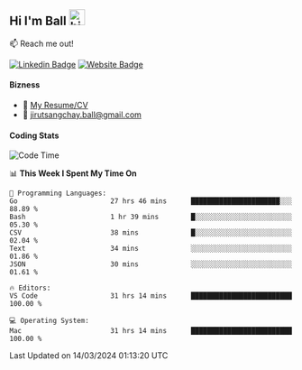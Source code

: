 ## Hi I'm Ball <img src="https://user-images.githubusercontent.com/1303154/88677602-1635ba80-d120-11ea-84d8-d263ba5fc3c0.gif" width="28px" height="28px" alt="hi">
 
:mailbox: Reach me out!

[![Linkedin Badge](https://img.shields.io/badge/-Jirut-0e76a8?style=flat&labelColor=0e76a8&logo=linkedin&logoColor=white)](https://www.linkedin.com/in/jirut-sangchay-338370251)
[![Website Badge](https://img.shields.io/badge/Website-184aa8?logo=website&logoColor=)](https://resume-jirut.web.app)

<!-- TODO: Add last video link -->
#### Bizness
- :paperclip: [My Resume/CV](https://github.com/Jirut01/Jirut01/blob/main/resume_jirut.pdf)
- :email: jirutsangchay.ball@gmail.com

#### Coding Stats


<!--START_SECTION:waka-->
![Code Time](http://img.shields.io/badge/Code%20Time-909%20hrs%2038%20mins-blue)

📊 **This Week I Spent My Time On** 

```text
💬 Programming Languages: 
Go                       27 hrs 46 mins      ██████████████████████░░░   88.89 % 
Bash                     1 hr 39 mins        █░░░░░░░░░░░░░░░░░░░░░░░░   05.30 % 
CSV                      38 mins             █░░░░░░░░░░░░░░░░░░░░░░░░   02.04 % 
Text                     34 mins             ░░░░░░░░░░░░░░░░░░░░░░░░░   01.86 % 
JSON                     30 mins             ░░░░░░░░░░░░░░░░░░░░░░░░░   01.61 % 

🔥 Editors: 
VS Code                  31 hrs 14 mins      █████████████████████████   100.00 % 

💻 Operating System: 
Mac                      31 hrs 14 mins      █████████████████████████   100.00 % 
```


 Last Updated on 14/03/2024 01:13:20 UTC
<!--END_SECTION:waka-->
